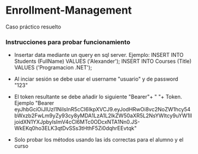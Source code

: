 # Enrollment-Management
Caso práctico resuelto

### Instrucciones para probar funcionamiento

- Insertar data mediante un query en sql server. Ejemplo:
  INSERT INTO Students (FullName) VALUES ('Alexander');
  INSERT INTO Courses (Title) VALUES ('Programacion .NET');

- Al inciar sesión se debe usar el username "usuario" y de password "123"

- El token resultante se debe añadir lo siguiente "Bearer"+ " "+ Token. Ejemplo "Bearer 
eyJhbGciOiJIUzI1NiIsInR5cCI6IkpXVCJ9.eyJodHRwOi8vc2NoZW1hcy54bWxzb2FwLm9yZy93cy8yMDA1LzA1L2lkZW50aXR5L2NsYWltcy9uYW1lIjoidXN1YXJpbyIsImV4cCI6MTc0ODcxNTA1Nn0.JS-WkEKq0ho3ELK3qtDvSSs3tHthF5Zi0dqhrEEvtqk"

- Solo probar los métodos usando las ids correctas para el alumno y el curso




